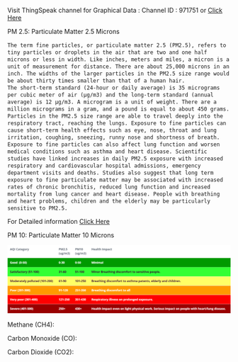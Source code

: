 Visit ThingSpeak channel for Graphical Data :
Channel ID : 971751 or <a href="https://thingspeak.com/channels/971751" rel="noopener nofollow" target="_blank" onclick="return Q.openUrl(this, 11837815);" class="external_link">Click Here</a>

PM 2.5: Particulate Matter 2.5 Microns

	The term fine particles, or particulate matter 2.5 (PM2.5), refers to tiny particles or droplets in the air that are two and one half microns or less in width. Like inches, meters and miles, a micron is a unit of measurement for distance. There are about 25,000 microns in an inch. The widths of the larger particles in the PM2.5 size range would be about thirty times smaller than that of a human hair.
	The short-term standard (24-hour or daily average) is 35 micrograms per cubic meter of air (µg/m3) and the long-term standard (annual average) is 12 µg/m3. A microgram is a unit of weight. There are a million micrograms in a gram, and a pound is equal to about 450 grams.
	Particles in the PM2.5 size range are able to travel deeply into the respiratory tract, reaching the lungs. Exposure to fine particles can cause short-term health effects such as eye, nose, throat and lung irritation, coughing, sneezing, runny nose and shortness of breath. Exposure to fine particles can also affect lung function and worsen medical conditions such as asthma and heart disease. Scientific studies have linked increases in daily PM2.5 exposure with increased respiratory and cardiovascular hospital admissions, emergency department visits and deaths. Studies also suggest that long term exposure to fine particulate matter may be associated with increased rates of chronic bronchitis, reduced lung function and increased mortality from lung cancer and heart disease. People with breathing and heart problems, children and the elderly may be particularly sensitive to PM2.5.

For Detailed information <a href="https://www.health.ny.gov/environmental/indoors/air/pmq_a.htm" rel="noopener nofollow" target="_blank" onclick="return Q.openUrl(this, 11837815);" class="external_link">Click Here</a>


PM 10: Particulate Matter 10 Microns

	


![Ranges](https://github.com/IoTAPM/IoT-Based-Air-Pollution-Monitoring-System/blob/master/pm_levels.png "PM 2.5/10 ranges")

Methane (CH4):


Carbon Monoxide (CO):


Carbon Dioxide (CO2):

